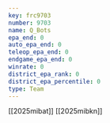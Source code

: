 ```yaml
---
key: frc9703
number: 9703
name: Q_Bots
epa_end: 0
auto_epa_end: 0
teleop_epa_end: 0
endgame_epa_end: 0
winrate: 0
district_epa_rank: 0
district_epa_percentile: 0
type: Team
---
```

[[2025mibat]]
[[2025mibkn]]
